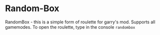 # Random-Box
RandomBox - this is a simple form of roulette for garry's mod. Supports all gamemodes. To open the roulette, type in the console ``randombox``
